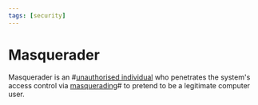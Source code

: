 ```yaml
---
tags: [security]
---
```


# Masquerader

Masquerader is an #[unauthorised individual](202301021642.md) who penetrates the
system's access control via [masquerading](202209262114.md)# to pretend to be a
legitimate computer user.
